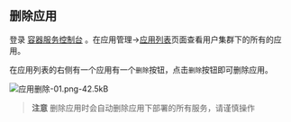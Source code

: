 ## 删除应用

登录 [容器服务控制台](https://console.cloud.tencent.com/ccs) 。在应用管理->[应用列表][1]页面查看用户集群下的所有的应用。

在应用列表的右侧有一个应用有一个`删除`按钮，点击`删除`按钮即可删除应用。

![应用删除-01.png-42.5kB][2]

> **注意**
>删除应用时会自动删除应用下部署的所有服务，请谨慎操作

  [1]: https://console.cloud.tencent.com/ccs/application
  [2]: https://mc.qcloudimg.com/static/img/83fb43b8612cee42b9b27906d7c284a1/image.png